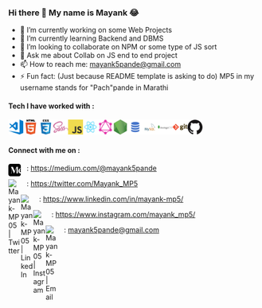 ### Hi there 👋 My name is Mayank 😂

- 🔭 I’m currently working on some Web Projects
- 🌱 I’m currently learning Backend and DBMS
- 👯 I’m looking to collaborate on NPM or some type of JS sort
- 💬 Ask me about Collab on JS end to end project
- 📫 How to reach me: [mayank5pande@gmail.com](mailto:mayank5pande@gmail.com)
- ⚡ Fun fact: (Just because README template is asking to do) MP5 in my username stands for "Pach"pande in Marathi
<!---
#### Github Stats :

<img align="center" alt="Github Stats" src="https://github-readme-stats.vercel.app/api?username=Mayank-MP05&show_icons=true&hide_border=true" />
<br />
-->
#### Tech I have worked with :

<img align="left" alt="Visual Studio Code" width="30px" src="https://raw.githubusercontent.com/github/explore/80688e429a7d4ef2fca1e82350fe8e3517d3494d/topics/visual-studio-code/visual-studio-code.png" />

<img align="left" alt="HTML5" width="30px" src="https://raw.githubusercontent.com/github/explore/80688e429a7d4ef2fca1e82350fe8e3517d3494d/topics/html/html.png" />
<img align="left" alt="CSS3" width="30px" src="https://raw.githubusercontent.com/github/explore/80688e429a7d4ef2fca1e82350fe8e3517d3494d/topics/css/css.png" />
<img align="left" alt="Sass" width="30px" src="https://raw.githubusercontent.com/github/explore/80688e429a7d4ef2fca1e82350fe8e3517d3494d/topics/sass/sass.png" />
<img align="left" alt="JavaScript" width="30px" src="https://raw.githubusercontent.com/github/explore/80688e429a7d4ef2fca1e82350fe8e3517d3494d/topics/javascript/javascript.png" />
<img align="left" alt="React" width="30px" src="https://raw.githubusercontent.com/github/explore/80688e429a7d4ef2fca1e82350fe8e3517d3494d/topics/react/react.png" />

<img align="left" alt="GraphQL" width="30px" src="https://raw.githubusercontent.com/github/explore/80688e429a7d4ef2fca1e82350fe8e3517d3494d/topics/graphql/graphql.png" />
<img align="left" alt="Node.js" width="30px" src="https://raw.githubusercontent.com/github/explore/80688e429a7d4ef2fca1e82350fe8e3517d3494d/topics/nodejs/nodejs.png" />
<img align="left" alt="SQL" width="30px" src="https://raw.githubusercontent.com/github/explore/80688e429a7d4ef2fca1e82350fe8e3517d3494d/topics/sql/sql.png" />
<img align="left" alt="MySQL" width="30px" src="https://raw.githubusercontent.com/github/explore/80688e429a7d4ef2fca1e82350fe8e3517d3494d/topics/mysql/mysql.png" />
<img align="left" alt="MongoDB" width="30px" src="https://raw.githubusercontent.com/github/explore/80688e429a7d4ef2fca1e82350fe8e3517d3494d/topics/mongodb/mongodb.png" />
<img align="left" alt="Git" width="30px" src="https://raw.githubusercontent.com/github/explore/80688e429a7d4ef2fca1e82350fe8e3517d3494d/topics/git/git.png" />
<img align="left" alt="GitHub" width="30px" src="https://raw.githubusercontent.com/github/explore/78df643247d429f6cc873026c0622819ad797942/topics/github/github.png" />

<br />
<br />

#### Connect with me on :

<img align="left" alt="Mayank-MP05 | Instagram" width="25px" src="https://raw.githubusercontent.com/simple-icons/simple-icons/ed4a5bf635c3e9716b6cad0862b19aad877186e8/icons/medium.svg" /> &nbsp;&nbsp; : https://medium.com/@mayank5pande

<img align="left" alt="Mayank-MP05 | Twitter" width="25px" src="https://cdn.jsdelivr.net/npm/simple-icons@v3/icons/twitter.svg" /> &nbsp;&nbsp; : https://twitter.com/Mayank_MP5

<img align="left" alt="Mayank-MP05 | LinkedIn" width="25px" src="https://cdn.jsdelivr.net/npm/simple-icons@v3/icons/linkedin.svg" />&nbsp;&nbsp; : https://www.linkedin.com/in/mayank-mp5/

<img align="left" alt="Mayank-MP05 | Instagram" width="25px" src="https://cdn.jsdelivr.net/npm/simple-icons@v3/icons/instagram.svg" />&nbsp;&nbsp; : https://www.instagram.com/mayank_mp5/

<img align="left" alt="Mayank-MP05 | Email" width="25px" src="https://simpleicon.com/wp-content/uploads/new-email.png" />&nbsp;&nbsp; : [mayank5pande@gmail.com](mailto:mayank5pande@gmail.com)

<br />
